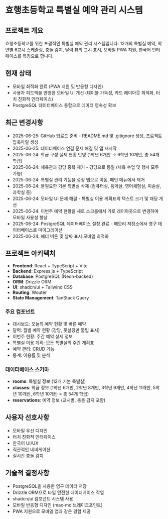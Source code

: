 # 효행초등학교 특별실 예약 관리 시스템

## 프로젝트 개요
효행초등학교를 위한 포괄적인 특별실 예약 관리 시스템입니다. 12개의 특별실 예약, 학년별 6교시 스케줄링, 충돌 감지, 달력 뷰의 교시 표시, 모바일 PWA 지원, 한국어 인터페이스를 특징으로 합니다.

## 현재 상태
- 모바일 최적화 완료 (PWA 지원 및 반응형 디자인)
- 사용자 피드백을 반영한 모바일 UI 개선 (테이블 가독성, 카드 레이아웃 최적화, 터치 친화적 인터페이스)
- PostgreSQL 데이터베이스 통합으로 데이터 영속성 확보

## 최근 변경사항
- 2025-06-25: GitHub 업로드 준비 - README.md 및 .gitignore 생성, 프로젝트 압축파일 생성
- 2025-06-25: 데이터베이스 연결 문제 해결 및 앱 재시작
- 2025-06-24: 학급 구성 실제 현황 반영 (1학년 6개반 → 6학년 10개반, 총 54개 학급)
- 2025-06-24: 체육관과 강당 중복 제거 - 강당으로 통일 (체육 수업 및 행사 모두 가능)
- 2025-06-24: 특별실 관리 기능을 설정 탭으로 이동, 메인 메뉴에서 제거
- 2025-06-24: 불필요한 기본 특별실 삭제 (컴퓨터실, 음악실, 영어체험실, 미술실, 과학실 등)
- 2025-06-24: 모바일 UI 문제 해결 - 특별실 이용 계획표의 텍스트 크기 및 패딩 개선
- 2025-06-24: 이번주 예약 현황을 세로 스크롤에서 가로 레이아웃으로 변경하여 모바일 사용성 향상
- 2025-06-24: PostgreSQL 데이터베이스 설정 완료 - 메모리 저장소에서 영구 데이터베이스로 마이그레이션
- 2025-06-24: 헤더 버튼 및 날짜 표시 모바일 최적화

## 프로젝트 아키텍처
- **Frontend**: React + TypeScript + Vite
- **Backend**: Express.js + TypeScript
- **Database**: PostgreSQL (Neon-backed)
- **ORM**: Drizzle ORM
- **UI**: shadcn/ui + Tailwind CSS
- **Routing**: Wouter
- **State Management**: TanStack Query

### 주요 컴포넌트
- 대시보드: 오늘의 예약 현황 및 빠른 예약
- 달력: 월별 예약 현황 (강당, 풋살장만 툴팁 표시)
- 이번주 현황: 주간 예약 상세 정보
- 특별실 이용 계획: 모든 특별실의 주간 계획표
- 예약 관리: CRUD 기능
- 통계: 이용률 및 분석

### 데이터베이스 스키마
- **rooms**: 특별실 정보 (12개 기본 특별실)
- **classes**: 학급 정보 (1학년 6개반, 2학년 8개반, 3학년 9개반, 4학년 11개반, 5학년 10개반, 6학년 10개반 = 총 54개 학급)
- **reservations**: 예약 정보 (교시별, 충돌 감지 포함)

## 사용자 선호사항
- 모바일 우선 디자인
- 터치 친화적 인터페이스
- 한국어 UI/UX
- 직관적인 네비게이션
- 실시간 충돌 감지

## 기술적 결정사항
- PostgreSQL을 사용한 영구 데이터 저장
- Drizzle ORM으로 타입 안전한 데이터베이스 작업
- shadcn/ui 컴포넌트 시스템 사용
- 모바일 반응형 디자인 (max-md 브레이크포인트)
- PWA 지원으로 모바일 앱과 같은 경험 제공